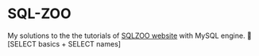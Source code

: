 # SQL-ZOO

My solutions to the the tutorials of [SQLZOO website](https://sqlzoo.net/wiki/SQL_Tutorial) with MySQL engine.
📝 [SELECT basics + SELECT names]
